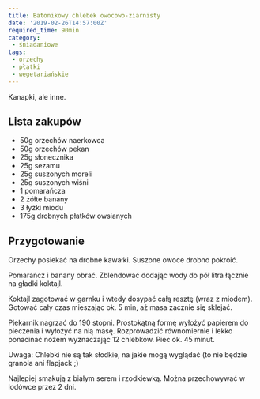 ```yaml
---
title: Batonikowy chlebek owocowo-ziarnisty
date: '2019-02-26T14:57:00Z'
required_time: 90min
category:
 - śniadaniowe
tags:
 - orzechy
 - płatki
 - wegetariańskie
---
```


Kanapki, ale inne.

<!---- splitter ---->

## Lista zakupów

- 50g orzechów naerkowca
- 50g orzechów pekan
- 25g słonecznika
- 25g sezamu
- 25g suszonych moreli
- 25g suszonych wiśni
- 1 pomarańcza
- 2 żółte banany
- 3 łyżki miodu
- 175g drobnych płatków owsianych

<!---- splitter ---->

## Przygotowanie

Orzechy posiekać na drobne kawałki. Suszone owoce drobno pokroić.

Pomarańcz i banany obrać. Zblendować dodając wody do pół litra łącznie na gładki koktajl.

Koktajl zagotować w garnku i wtedy dosypać całą resztę (wraz z miodem). Gotować cały czas mieszając ok. 5 min, aż masa zacznie się sklejać.

Piekarnik nagrzać do 190 stopni.
Prostokątną formę wyłożyć papierem do pieczenia i wyłożyć na nią masę. Rozprowadzić równomiernie i lekko ponacinać nożem wyznaczając 12 chlebków.
Piec ok. 45 minut.

Uwaga: Chlebki nie są tak słodkie, na jakie mogą wyglądać (to nie będzie granola ani flapjack ;)

Najlepiej smakują z białym serem i rzodkiewką.
Można przechowywać w lodówce przez 2 dni.
